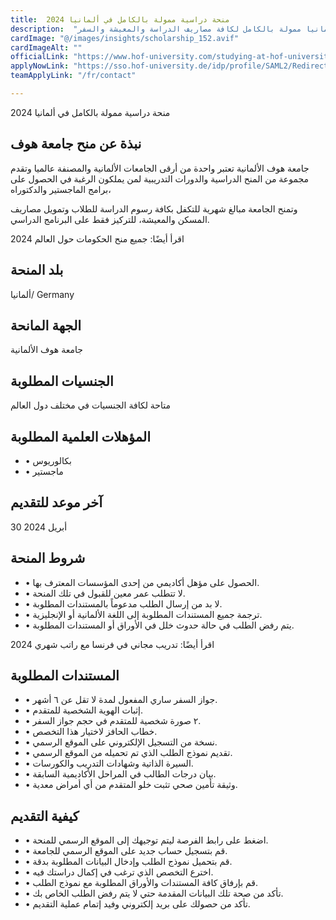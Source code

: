 ```yaml
---
title:  منحة دراسية ممولة بالكامل في ألمانيا 2024 
description:  "فرصة ذهبية ممولة بالكامل من الحكومة الألمانية في جامعة هوف في ألمانيا ممولة بالكامل لكافة مصاريف الدراسة والمعيشة والسفر" 
cardImage: "@/images/insights/scholarship_152.avif" 
cardImageAlt: "" 
officialLink: "https://www.hof-university.com/studying-at-hof-university/preparing-your-stay/how-to-finance-your-studies.html" 
applyNowLink: "https://sso.hof-university.de/idp/profile/SAML2/Redirect/SSO%3Fexecution=e1s1" 
teamApplyLink: "/fr/contact"

---
```


منحة دراسية ممولة بالكامل في ألمانيا 2024

## نبذة عن منح جامعة هوف

جامعة هوف الألمانية تعتبر واحدة من أرقى الجامعات الألمانية والمصنفة عالميا وتقدم مجموعة من المنح الدراسية والدورات التدريبية لمن يملكون الرغبة في الحصول على برامج الماجستير والدكتوراه،

وتمنح الجامعة مبالغ شهرية للتكفل بكافة رسوم الدراسة للطلاب وتمويل مصاريف المسكن والمعيشة، للتركيز فقط على البرنامج الدراسي.

اقرأ أيضًا: جميع منح الحكومات حول العالم 2024

## بلد المنحة

ألمانيا/ Germany

## الجهة المانحة

جامعة هوف الألمانية

## الجنسيات المطلوبة

متاحة لكافة الجنسيات في مختلف دول العالم

## المؤهلات العلمية المطلوبة

- • بكالوريوس
- • ماجستير

## آخر موعد للتقديم

30 أبريل 2024

## شروط المنحة

- • الحصول على مؤهل أكاديمي من إحدى المؤسسات المعترف بها.
- • لا تتطلب عمر معين للقبول في تلك المنحة.
- • لا بد من إرسال الطلب مدعوماً بالمستندات المطلوبة.
- • ترجمة جميع المستندات المطلوبة إلى اللغة الألمانية أو الإنجليزية.
- • يتم رفض الطلب في حالة حدوث خلل في الأوراق أو المستندات المطلوبة.

اقرأ أيضًا: تدريب مجاني في فرنسا مع راتب شهري 2024

## المستندات المطلوبة

- • جواز السفر ساري المفعول لمدة لا تقل عن ٦ أشهر.
- • إثبات الهوية الشخصية للمتقدم.
- • ٢ صورة شخصية للمتقدم في حجم جواز السفر.
- • خطاب الحافز لاختيار هذا التخصص.
- • نسخة من التسجيل الإلكتروني على الموقع الرسمي.
- • تقديم نموذج الطلب الذي تم تحميله من الموقع الرسمي.
- • السيرة الذاتية وشهادات التدريب والكورسات.
- • بيان درجات الطالب في المراحل الأكاديمية السابقة.
- • وثيقة تأمين صحي تثبت خلو المتقدم من أي أمراض معدية.

## كيفية التقديم

- • اضغط على رابط الفرصة ليتم توجيهك إلى الموقع الرسمي للمنحة.
- • قم بتسجيل حساب جديد على الموقع الرسمي للجامعة.
- • قم بتحميل نموذج الطلب وإدخال البيانات المطلوبة بدقة.
- • اخترع التخصص الذي ترغب في إكمال دراستك فيه.
- • قم بإرفاق كافة المستندات والأوراق المطلوبة مع نموذج الطلب.
- • تأكد من صحة تلك البيانات المقدمة حتي لا يتم رفض الطلب الخاص بك.
- • تأكد من حصولك على بريد إلكتروني وفيد إتمام عملية التقديم.


